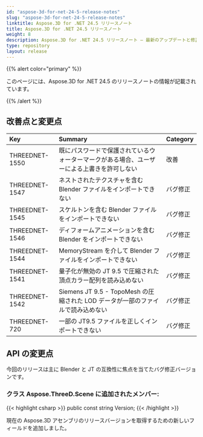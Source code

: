 ```yaml
---
id: "aspose-3d-for-net-24-5-release-notes"
slug: "aspose-3d-for-net-24-5-release-notes"
linktitle: Aspose.3D for .NET 24.5 リリースノート
title: Aspose.3D for .NET 24.5 リリースノート
weight: 8
description: Aspose.3D for .NET 24.5 リリースノート – 最新のアップデートと修正。
type: repository
layout: release
---
```


{{% alert color="primary" %}}

このページには、Aspose.3D for .NET 24.5 のリリースノートの情報が記載されています。

{{% /alert %}}
## **改善点と変更点**

|**Key**|**Summary**|**Category**|
| :- | :- | :- |
| THREEDNET-1550 | 既にパスワードで保護されているウォーターマークがある場合、ユーザーによる上書きを許可しない | 改善 |
| THREEDNET-1547 | ネストされたテクスチャを含む Blender ファイルをインポートできない | バグ修正 |
| THREEDNET-1545 | スケルトンを含む Blender ファイルをインポートできない | バグ修正 |
| THREEDNET-1546 | ディフォームアニメーションを含む Blender をインポートできない | バグ修正 |
| THREEDNET-1544 | MemoryStream を介して Blender ファイルをインポートできない | バグ修正 |
| THREEDNET-1541 | 量子化が無効の JT 9.5 で圧縮された頂点カラー配列を読み込めない | バグ修正 |
| THREEDNET-1542 | Siemens JT 9.5 - TopoMesh の圧縮された LOD データが一部のファイルで読み込めない | バグ修正 |
| THREEDNET-720  | 一部の JT9.5 ファイルを正しくインポートできない | バグ修正 |

## API の変更点 ##

今回のリリースは主に Blender と JT の互換性に焦点を当てたバグ修正バージョンです。

### クラス **Aspose.ThreeD.Scene** に追加されたメンバー:

{{< highlight csharp >}}
        public const string Version;
{{< /highlight >}}

現在の Aspose.3D アセンブリのリリースバージョンを取得するための新しいフィールドを追加しました。